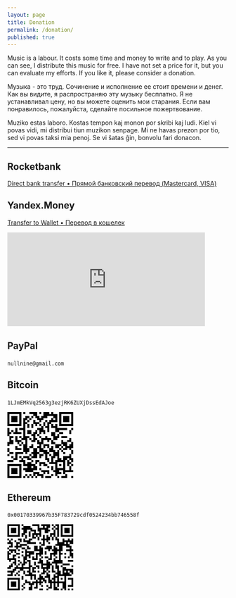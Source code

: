 ```yaml
---
layout: page
title: Donation
permalink: /donation/
published: true
---
```

Music is a labour. It costs some time and money to write and to play.
As you can see, I distribute this music for free.
I have not set a price for it, but you can evaluate my efforts.
If you like it, please consider a donation.

Музыка - это труд. Сочинение и исполнение ее стоит времени и денег.
Как вы видите, я распространяю эту музыку бесплатно.
Я не устанавливал цену, но вы можете оценить мои старания.
Если вам понравилось, пожалуйста, сделайте посильное пожертвование.

Muziko estas laboro. Kostas tempon kaj monon por skribi kaj ludi.
Kiel vi povas vidi, mi distribui tiun muzikon senpage.
Mi ne havas prezon por tio, sed vi povas taksi mia penoj.
Se vi ŝatas ĝin, bonvolu fari donacon.

-----

## Rocketbank

  [Direct bank transfer • Прямой банковский перевод (Mastercard, VISA)](https://rocketbank.ru/omega9)

## Yandex.Money

  [Transfer to Wallet • Перевод в кошелек](https://money.yandex.ru/to/410011887958648)

  <!--- [На хороший микрофон, струны и всякие мелочи.](http://yasobe.ru/na/omega9) --->

  <iframe src="https://money.yandex.ru/quickpay/shop-widget?writer=seller&targets=%D0%9D%D0%B0%20%D1%85%D0%BE%D1%80%D0%BE%D1%88%D0%B8%D0%B9%20%D0%BC%D0%B8%D0%BA%D1%80%D0%BE%D1%84%D0%BE%D0%BD%2C%20%D1%81%D1%82%D1%80%D1%83%D0%BD%D1%8B%20%D0%B8%20%D0%B2%D1%81%D1%8F%D0%BA%D0%B8%D0%B5%20%D0%BC%D0%B5%D0%BB%D0%BE%D1%87%D0%B8.&targets-hint=&default-sum=100&button-text=14&payment-type-choice=on&mobile-payment-type-choice=on&hint=&successURL=https%3A%2F%2Fomega9.github.io%2Fdonation%2F&quickpay=shop&account=410011887958648" width="450" height="213" frameborder="0" allowtransparency="true" scrolling="no"></iframe>

## PayPal
  `nullnine@gmail.com`

## Bitcoin
  `1LJmEMkVq2563g3ezjRK6ZUXjDssEdAJoe`

![](./images/BTC.png)

## Ethereum
  `0x00170339967b35F783729cdf0524234bb746558f`

![](./images/ETH.png)

<!---
## VISA Qiwi
  `nullnine@gmail.com`
  `+79177402480`

  <iframe src="https://qiwi.me/action/widget/omega9" width="520" height="260" frameBorder="0" ref="widget"/></iframe>
-->
